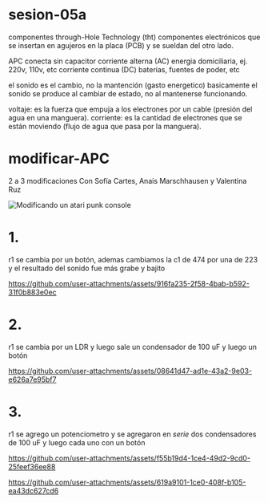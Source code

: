 # sesion-05a

componentes through-Hole Technology (tht)
componentes electrónicos que se insertan en agujeros en la placa (PCB) y se sueldan del otro lado.

APC conecta sin capacitor
corriente alterna (AC) energia domiciliaria, ej. 220v, 110v, etc
corriente continua (DC) baterias, fuentes de poder, etc

el sonido es el cambio, no la mantención (gasto energetico)
basicamente el sonido se produce al cambiar de estado, no al mantenerse funcionando.

voltaje: es la fuerza que empuja a los electrones por un cable (presión del agua en una manguera).
corriente: es la cantidad de electrones que se están moviendo (flujo de agua que pasa por la manguera).

# modificar-APC
2 a 3 modificaciones
Con Sofía Cartes, Anais Marschhausen y Valentina Ruz

![Modificando un atari punk console](https://github.com/user-attachments/assets/945178b5-bfa1-4ed9-978c-c8d6a4079d31)


# 1. 
r1 se cambia por un botón, ademas cambiamos la c1 de 474 por una de 223 y el resultado del sonido fue más grabe y bajito

https://github.com/user-attachments/assets/916fa235-2f58-4bab-b592-31f0b883e0ec

   
# 2. 
r1 se cambia por un LDR y luego sale un condensador de 100 uF y luego un botón 

https://github.com/user-attachments/assets/08641d47-ad1e-43a2-9e03-e626a7e95bf7


# 3. 
r1 se agrego un potenciometro y se agregaron en _*serie*_ dos condensadores de 100 uF y luego cada uno con un botón  

https://github.com/user-attachments/assets/f55b19d4-1ce4-49d2-9cd0-25feef36ee88

https://github.com/user-attachments/assets/619a9101-1ce0-408f-b105-ea43dc627cd6




